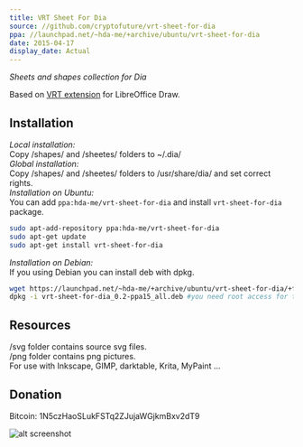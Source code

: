 ```yaml
---
title: VRT Sheet For Dia
source: //github.com/cryptofuture/vrt-sheet-for-dia
ppa: //launchpad.net/~hda-me/+archive/ubuntu/vrt-sheet-for-dia
date: 2015-04-17
display_date: Actual
---
```


*Sheets and shapes collection for Dia*

Based on [VRT extension](http://www.vrt.com.au/downloads/vrt-network-equipment) for LibreOffice Draw.<!--more-->

## Installation
<em>Local installation:</em>  
 Copy /shapes/ and /sheetes/ folders to ~/.dia/  
<em>Global installation:</em>  
 Copy /shapes/ and /sheetes/ folders to /usr/share/dia/ and set correct rights.    
<em>Installation on Ubuntu:</em>  
You can add `ppa:hda-me/vrt-sheet-for-dia` and install `vrt-sheet-for-dia` package.  

```bash
sudo apt-add-repository ppa:hda-me/vrt-sheet-for-dia
sudo apt-get update
sudo apt-get install vrt-sheet-for-dia
```
<em>Installation on Debian:</em>  
If you using Debian you can install deb with dpkg. 

```bash
wget https://launchpad.net/~hda-me/+archive/ubuntu/vrt-sheet-for-dia/+files/vrt-sheet-for-dia_0.2-ppa15_all.deb
dpkg -i vrt-sheet-for-dia_0.2-ppa15_all.deb #you need root access for that
```
## Resources
/svg folder contains source svg files.  
/png folder contains png pictures.  
For use with Inkscape, GIMP, darktable, Krita, MyPaint ...

## Donation
Bitcoin: 1N5czHaoSLukFSTq2ZJujaWGjkmBxv2dT9

![alt screenshot](http://www.vrt.com.au/sites/default/files/preview_sheet_2.png)
